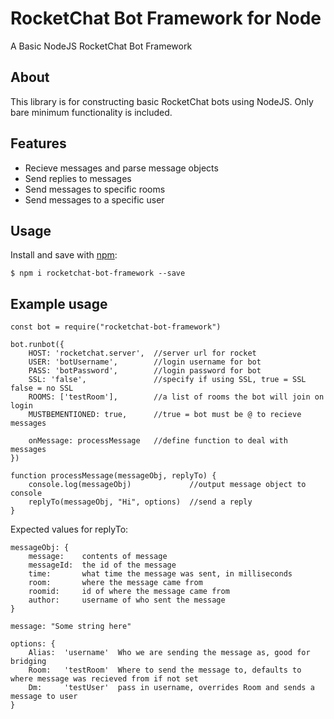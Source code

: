# RocketChat Bot Framework for Node
A Basic NodeJS RocketChat Bot Framework

## About
This library is for constructing basic RocketChat bots using NodeJS. Only bare minimum functionality is included.

## Features
* Recieve messages and parse message objects 
* Send replies to messages
* Send messages to specific rooms
* Send messages to a specific user

## Usage
Install and save with [npm](https://www.npmjs.com/):
```
$ npm i rocketchat-bot-framework --save
```

## Example usage
```
const bot = require("rocketchat-bot-framework")

bot.runbot({
    HOST: 'rocketchat.server',  //server url for rocket
    USER: 'botUsername',        //login username for bot
    PASS: 'botPassword',        //login password for bot
    SSL: 'false',               //specify if using SSL, true = SSL false = no SSL
    ROOMS: ['testRoom'],        //a list of rooms the bot will join on login
    MUSTBEMENTIONED: true,      //true = bot must be @ to recieve messages

    onMessage: processMessage   //define function to deal with messages
})

function processMessage(messageObj, replyTo) {
    console.log(messageObj)             //output message object to console
    replyTo(messageObj, "Hi", options)  //send a reply
}
```

Expected values for replyTo: 
```
messageObj: {
    message:    contents of message
    messageId:  the id of the message
    time:       what time the message was sent, in milliseconds
    room:       where the message came from
    roomid:     id of where the message came from
    author:     username of who sent the message
}

message: "Some string here"

options: {
    Alias:  'username'  Who we are sending the message as, good for bridging
    Room:   'testRoom'  Where to send the message to, defaults to where message was recieved from if not set
    Dm:     'testUser'  pass in username, overrides Room and sends a message to user
}
```